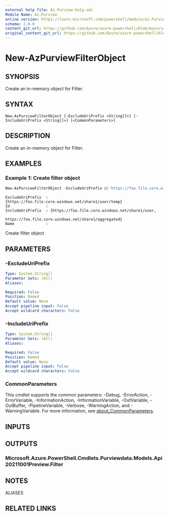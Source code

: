 ```yaml
---
external help file: Az.Purview-help.xml
Module Name: Az.Purview
online version: https://learn.microsoft.com/powershell/module/az.Purview/new-AzPurviewFilterObject
schema: 2.0.0
content_git_url: https://github.com/Azure/azure-powershell/blob/main/src/Purview/Purview/help/New-AzPurviewFilterObject.md
original_content_git_url: https://github.com/Azure/azure-powershell/blob/main/src/Purview/Purview/help/New-AzPurviewFilterObject.md
---
```


# New-AzPurviewFilterObject

## SYNOPSIS
Create an in-memory object for Filter.

## SYNTAX

```
New-AzPurviewFilterObject [-ExcludeUriPrefix <String[]>] [-IncludeUriPrefix <String[]>] [<CommonParameters>]
```

## DESCRIPTION
Create an in-memory object for Filter.

## EXAMPLES

### Example 1: Create filter object
```powershell
New-AzPurviewFilterObject -ExcludeUriPrefix @('https://foo.file.core.windows.net/share1/user/temp') -IncludeUriPrefix @('https://foo.file.core.windows.net/share1/user','https://foo.file.core.windows.net/share1/aggregated')
```

```output
ExcludeUriPrefix  : {https://foo.file.core.windows.net/share1/user/temp}
Id                :
IncludeUriPrefix  : {https://foo.file.core.windows.net/share1/user,
                    https://foo.file.core.windows.net/share1/aggregated}
Name              :
```

Create filter object

## PARAMETERS

### -ExcludeUriPrefix

```yaml
Type: System.String[]
Parameter Sets: (All)
Aliases:

Required: False
Position: Named
Default value: None
Accept pipeline input: False
Accept wildcard characters: False
```

### -IncludeUriPrefix

```yaml
Type: System.String[]
Parameter Sets: (All)
Aliases:

Required: False
Position: Named
Default value: None
Accept pipeline input: False
Accept wildcard characters: False
```

### CommonParameters
This cmdlet supports the common parameters: -Debug, -ErrorAction, -ErrorVariable, -InformationAction, -InformationVariable, -OutVariable, -OutBuffer, -PipelineVariable, -Verbose, -WarningAction, and -WarningVariable. For more information, see [about_CommonParameters](http://go.microsoft.com/fwlink/?LinkID=113216).

## INPUTS

## OUTPUTS

### Microsoft.Azure.PowerShell.Cmdlets.Purviewdata.Models.Api20211001Preview.Filter

## NOTES

ALIASES

## RELATED LINKS
